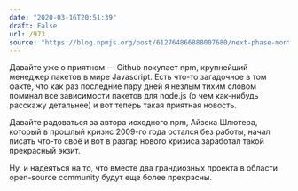 ```yaml
---
date: "2020-03-16T20:51:39"
draft: False
url: /973
source: "https://blog.npmjs.org/post/612764866888007680/next-phase-montage"
---
```


Давайте уже о приятном — Github покупает npm, крупнейший менеджер пакетов в мире Javascript. Есть что-то загадочное в том факте, что как раз последние пару дней я незлым тихим словом поминал все зависимости пакетов для node.js (о чем как-нибудь расскажу детальнее) и вот теперь такая приятная новость.

Давайте радоваться за автора исходного npm, Айзека Шлютера, который в прошлый кризис 2009-го года остался без работы, начал писать что-то своё и вот в разгар нового кризиса заработал такой прекрасный экзит.

Ну, и надеяться на то, что вместе два грандиозных проекта в области open-source community будут еще более прекрасны.

